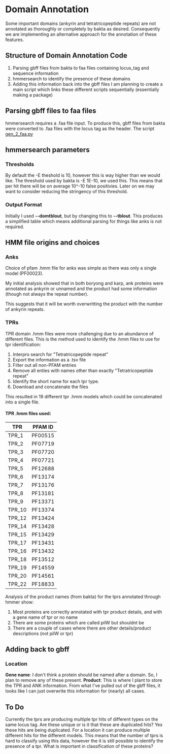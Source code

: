 # Domain Annotation
Some important domains (ankyrin and tetratricopeptide repeats) are not annotated as thoroughly or completely by bakta as desired. Consequently we are implementing an alternative approach for the annotation of these features.

## Structure of Domain Annotation Code
1. Parsing gbff files from bakta to faa files containing locus_tag and sequence information
2. hmmersearch to identify the presence of these domains
3. Adding this information back into the gbff files
I am planning to create a main script which links these different scripts sequentially (essentially making a package)

## Parsing gbff files to faa files
hmmersearch requires a .faa file input. To produce this, gbff files from bakta were converted to .faa files with the locus tag as the header.
The script [gen_2_faa.py](https://github.com/OKyne1/ot_genome_project/blob/main/2_annotation_scripts/domain_annotation/1_gbff_2_faa/gen_2_faa.py)

## hmmersearch parameters
### Thresholds
By default the -E theshold is 10, however this is way higher than we would like.
The threshold used by bakta is -E 1E-10, we used this. This means that per hit there will be on average 10^-10 false positivies. Later on we may want to consider reducing the stringency of this threshold.

### Output Format
Initially I used **--domtblout**, but by changing this to **--tblout**. This produces a simplified table which means additional parsing for things like anks is not required.

## HMM file origins and choices
### Anks
Choice of pfam .hmm file for anks was simple as there was only a single model (PF00023). 

My initial analysis showed that in both boryong and karp, ank proteins were annotated as ankyrin or unnamed and the product had some information (though not always the repeat number). 

This suggests that it will be worth overwritting the product with the number of ankyrin repeats.

### TPRs
TPR domain .hmm files were more challenging due to an abundance of different files. This is the method used to identify the .hmm files to use for tpr identification:
1. Interpro search for "Tetratricopeptide repeat"
2. Export the information as a .tsv file
3. Filter out all non-PFAM entries
4. Remove all enties with names other than exactly "Tetratricopeptide repeat"
5. Identify the short name for each tpr type.
6. Download and concatenate the files

This resulted in 19 different tpr .hmm models which could be concatenated into a single file.

#### TPR .hmm files used:
| TPR   | PFAM ID   |
|-------|---------|
|	TPR_1	|	PF00515	|
|	TPR_2	|	PF07719	|
|	TPR_3	|	PF07720	|
|	TPR_4	|	PF07721	|
|	TPR_5	|	PF12688	|
|	TPR_6	|	PF13174	|
|	TPR_7	|	PF13176	|
|	TPR_8	|	PF13181	|
|	TPR_9	|	PF13371	|
|	TPR_10	|	PF13374	|
|	TPR_12	|	PF13424	|
|	TPR_14	|	PF13428	|
|	TPR_15	|	PF13429	|
|	TPR_17	|	PF13431	|
|	TPR_16	|	PF13432	|
|	TPR_18	|	PF13512	|
|	TPR_19	|	PF14559	|
|	TPR_20	|	PF14561	|
|	TPR_22	|	PF18833	|

Analysis of the product names (from bakta) for the tprs annotated through hmmer show:
1. Most proteins are correctly annotated with tpr product details, and with a gene name of tpr or no name
2. There are some proteins which are called pilW but shouldnt be
3. There are a couple of cases where there are other details/product descriptions (not pilW or tpr)

## Adding back to gbff
### Location
**Gene name**: I don't think a protein should be named after a domain. So, I plan to remove any of these present.
**Product**: This is where I plant to store the TPR and ANK information. From what I've pulled out of the gbff files, it looks like I can just overwrite this information for (nearly) all cases.


## To Do
Currently the tprs are producing multiple tpr hits of different types on the same locus tag. Are these unique or is it that these are duplicated hits? Yes these hits are being duplicated. For a location it can produce multiple different hits for the different models.
This means that the number of tprs is hard to classify using this data, however the it is still possible to identify the presence of a tpr. What is important in classification of these proteins?
